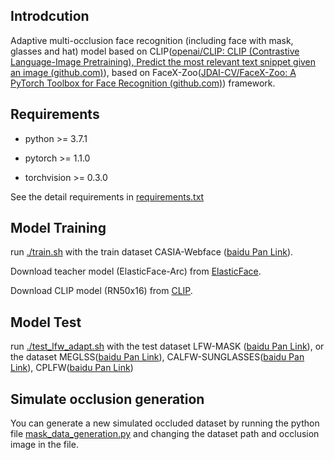 ## Introdcution

Adaptive multi-occlusion face recognition (including face with mask, glasses and hat) model based on CLIP([openai/CLIP: CLIP (Contrastive Language-Image Pretraining), Predict the most relevant text snippet given an image (github.com)](https://github.com/openai/CLIP)), based on FaceX-Zoo([JDAI-CV/FaceX-Zoo: A PyTorch Toolbox for Face Recognition (github.com)](https://github.com/JDAI-CV/FaceX-Zoo)) framework.

## Requirements

* python >= 3.7.1

* pytorch >= 1.1.0

* torchvision >= 0.3.0

See the detail requirements in [requirements.txt](./requirements.txt)

## Model Training

run [./train.sh](./training_mode/conventional_training/train.sh) with the train dataset CASIA-Webface ([baidu Pan Link](https://pan.baidu.com/s/1mSbJ61BWEqPqv6RZkqv7CQ?pwd=877a)).

Download teacher model (ElasticFace-Arc) from [ElasticFace](https://github.com/fdbtrs/ElasticFace). 

Download CLIP model (RN50x16) from [CLIP](https://openaipublic.azureedge.net/clip/models/52378b407f34354e150460fe41077663dd5b39c54cd0bfd2b27167a4a06ec9aa/RN50x16.pt).

## Model Test

run [./test_lfw_adapt.sh](./test_protocol/test_lfw_adapt.sh) with the test dataset LFW-MASK ([baidu Pan Link](https://pan.baidu.com/s/1bVmH67D1SWpgv2Fb3rg66A?pwd=p50q)), or the dataset MEGLSS([baidu Pan Link](https://pan.baidu.com/s/1r_7O0GxDkEMNkb4Kvty_9A?pwd=wg1m)), CALFW-SUNGLASSES([baidu Pan Link](https://pan.baidu.com/s/190MAC_RNLykQdmypUuQgGg?pwd=l7p1)), CPLFW([baidu Pan Link](https://pan.baidu.com/s/1gJ8659xUhG-gcOZ4fMS6XA?pwd=6wmo))

## Simulate occlusion generation
You can generate a new simulated occluded dataset by running the python file [mask_data_generation.py](./data_processor/mask_data_generation.py) and changing the dataset path and occlusion image in the file.
